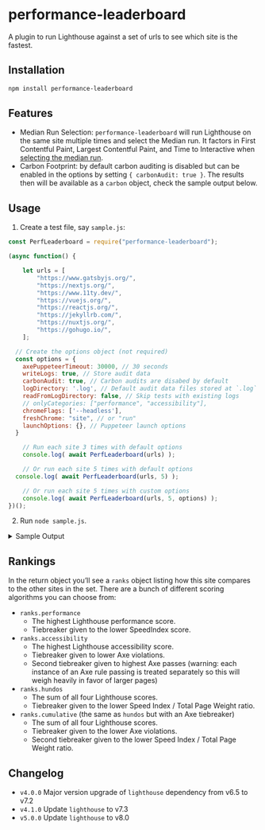 # performance-leaderboard

A plugin to run Lighthouse against a set of urls to see which site is the fastest.

## Installation

```sh
npm install performance-leaderboard
```

## Features

* Median Run Selection: `performance-leaderboard` will run Lighthouse on the same site multiple times and select the Median run. It factors in First Contentful Paint, Largest Contentful Paint, and Time to Interactive when [selecting the median run](https://github.com/zachleat/performance-leaderboard/blob/master/lib/lh-median-run.js#L55).
* Carbon Footprint: by default carbon auditing is disabled but can be enabled in the options by setting `{ carbonAudit: true }`. The results then will be available as a `carbon` object, check the sample output below.

## Usage

1. Create a test file, say `sample.js`:

```js
const PerfLeaderboard = require("performance-leaderboard");

(async function() {

	let urls = [
		"https://www.gatsbyjs.org/",
		"https://nextjs.org/",
		"https://www.11ty.dev/",
		"https://vuejs.org/",
		"https://reactjs.org/",
		"https://jekyllrb.com/",
		"https://nuxtjs.org/",
		"https://gohugo.io/",
	];

  // Create the options object (not required)
  const options = {
    axePuppeteerTimeout: 30000, // 30 seconds
    writeLogs: true, // Store audit data
    carbonAudit: true, // Carbon audits are disabed by default
    logDirectory: '.log', // Default audit data files stored at `.log`
    readFromLogDirectory: false, // Skip tests with existing logs
    // onlyCategories: ["performance", "accessibility"],
    chromeFlags: ['--headless'],
    freshChrome: "site", // or "run"
    launchOptions: {}, // Puppeteer launch options
  }

	// Run each site 3 times with default options
	console.log( await PerfLeaderboard(urls) );

	// Or run each site 5 times with default options
  console.log( await PerfLeaderboard(urls, 5) );

	// Or run each site 5 times with custom options
	console.log( await PerfLeaderboard(urls, 5, options) );
})();
```

2. Run `node sample.js`.

<details>
<summary>Sample Output</summary>

```js
[ {
    url: 'https://www.11ty.dev/',
    requestedUrl: 'https://www.11ty.dev/',
    timestamp: 1623525988492,
    ranks: { hundos: 1, performance: 1, accessibility: 1, cumulative: 1 },
    lighthouse: {
      version: '8.0.0',
      performance: 1,
      accessibility: 1,
      bestPractices: 1,
      seo: 1,
      total: 400
    },
    firstContentfulPaint: 1152.3029999999999,
    firstMeaningfulPaint: 1152.3029999999999,
    speedIndex: 1152.3029999999999,
    largestContentfulPaint: 1152.3029999999999,
    totalBlockingTime: 36,
    cumulativeLayoutShift: 0.02153049045138889,
    timeToInteractive: 1238.3029999999999,
    maxPotentialFirstInputDelay: 97,
    timeToFirstByte: 54.63900000000001,
    weight: {
      summary: '14 requests • 178 KiB',
      total: 182145,
      image: 124327,
      imageCount: 10,
      script: 7824,
      scriptCount: 1,
      document: 30431,
      font: 15649,
      fontCount: 1,
      stylesheet: 3914,
      stylesheetCount: 1,
      thirdParty: 15649,
      thirdPartyCount: 1
    },
    run: { number: 2, total: 3 },
    axe: { passes: 850, violations: 0 },
    carbon: {
      url: '11ty.dev',
      bytes: 532080,
      green: true,
      id: 6234727,
      timestamp: 1623526058,
      statistics: {
        adjustedBytes: 92909,
        energy: 0.00015618348959833383,
        co2: {
          grid: {
            grams: 0.07418715755920857,
            litres: 0.04126289703443181
          },
          renewable: {
            grams: 0.06723491815534086,
            litres: 0.037396061478000585
          }
        }
      },
      cleanerThan: 0.8
    }
  }
]
```

</details>

## Rankings

In the return object you’ll see a `ranks` object listing how this site compares to the other sites in the set. There are a bunch of different scoring algorithms you can choose from:

* `ranks.performance`
	* The highest Lighthouse performance score.
	* Tiebreaker given to the lower SpeedIndex score.
* `ranks.accessibility`
	* The highest Lighthouse accessibility score.
	* Tiebreaker given to lower Axe violations.
	* Second tiebreaker given to highest Axe passes (warning: each instance of an Axe rule passing is treated separately so this will weigh heavily in favor of larger pages)
* `ranks.hundos`
	* The sum of all four Lighthouse scores.
	* Tiebreaker given to the lower Speed Index / Total Page Weight ratio.
* `ranks.cumulative` (the same as `hundos` but with an Axe tiebreaker)
	* The sum of all four Lighthouse scores.
	* Tiebreaker given to the lower Axe violations.
	* Second tiebreaker given to the lower Speed Index / Total Page Weight ratio.

## Changelog

* `v4.0.0` Major version upgrade of `lighthouse` dependency from v6.5 to v7.2
* `v4.1.0` Update `lighthouse` to v7.3
* `v5.0.0` Update `lighthouse` to v8.0

